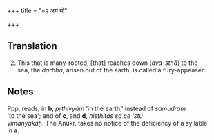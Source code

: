 +++
title = "०२ अयं यो"

+++
## Translation
2. This that is many-rooted, \[that\] reaches down (*ava-sthā*) to the  
sea, the *darbhá*, arisen out of the earth, is called a fury-appeaser.

## Notes
Ppp. reads, in **b**, *pṛthivyām* 'in the earth,' instead of *samudrám*  
'to the sea'; end of **c**, and **d**, *niṣṭhitas sa ce ‘stu  
vimanyakaḥ*. The Anukr. takes no notice of the deficiency of a syllable  
in **a**.
